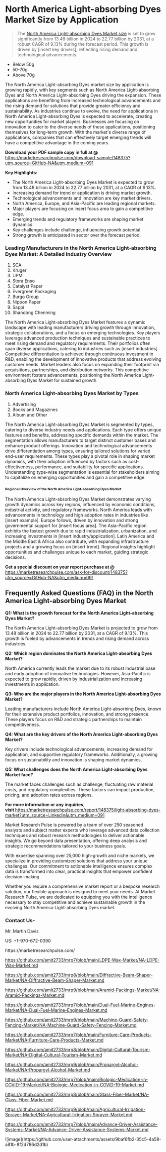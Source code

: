 <h1>North America Light-absorbing Dyes Market&nbsp;Size by Application</h1><blockquote><p>The <a href="https://marketresearchpulse.com/download-sample/148375?utm_source=GitHub-NA&amp;utm_medium=091">North America Light-absorbing Dyes Market size</a> is set to grow significantly from 13.48 billion in 2024 to 22.77 billion by 2031, at a robust CAGR of 9.13% during the forecast period. This growth is driven by [insert key drivers], reflecting rising demand and technological advancements.</p></blockquote><ul><li>Below 50g<li> 50-70g<li> Above 70g</li></ul><p>The North America Light-absorbing Dyes market size by application is growing rapidly, with key segments such as North America Light-absorbing Dyes and North America Light-absorbing Dyes driving the expansion. These applications are benefiting from increased technological advancements and the rising demand for solutions that provide greater efficiency and sustainability. As industries continue to evolve, the need for applications in North America Light-absorbing Dyes is expected to accelerate, creating new opportunities for market players. Businesses are focusing on innovation to cater to the diverse needs of these applications, positioning themselves for long-term growth. With the market's diverse range of applications, companies that can effectively target emerging trends will have a competitive advantage in the coming years.</p><p><strong>Download your PDF sample copy in full at @ </strong><a href="https://marketresearchpulse.com/download-sample/148375?utm_source=GitHub-NA&amp;utm_medium=091">https://marketresearchpulse.com/download-sample/148375?utm_source=GitHub-NA&amp;utm_medium=091</a></p><p><strong>Key Highlights: </strong></p><ul><li>The North America Light-absorbing Dyes Market is expected to grow from 13.48 billion in 2024 to 22.77 billion by 2031, at a CAGR of 9.13%.</li><li>Increasing demand for trend or application is driving market growth.</li><li>Technological advancements and innovation are key market drivers.</li><li>North America, Europe, and Asia-Pacific are leading regional markets.</li><li>Major players are focusing on insert focus area to gain a competitive edge.</li><li>Emerging trends and regulatory frameworks are shaping market dynamics.</li><li>Key challenges include challenge, influencing growth potential.</li><li>Strong growth is anticipated in sector over the forecast period.</li></ul><h3>Leading Manufacturers in the North America Light-absorbing Dyes Market: A Detailed Industry Overview</h3><ol><li>SCA</li><li>Kruger</li><li>UPM</li><li>Stora Enso</li><li>Catalyst Paper</li><li>Evergreen Packaging</li><li>Burgo Group</li><li>Nippon Paper</li><li>Sappi</li><li>Shandong Chenming</li></ol><div class="flex max-w-full flex-col flex-grow"><div class="min-h-8 text-message flex w-full flex-col items-end gap-2 whitespace-normal break-words [.text-message+&amp;]:mt-5" dir="auto" data-message-author-role="assistant" data-message-id="fd8432e4-4910-450d-b182-61b7bfb0a01f" data-message-model-slug="gpt-4o"><div class="flex w-full flex-col gap-1 empty:hidden first:pt-[3px]"><div class="markdown prose w-full break-words dark:prose-invert light"><p>The North America Light-absorbing Dyes Market features a dynamic landscape with leading manufacturers driving growth through innovation, strategic collaborations, and a focus on emerging technologies. Key players leverage advanced production techniques and sustainable practices to meet rising demand and regulatory requirements. Their portfolios often span diverse applications, catering to industries such as [insert industries]. Competitive differentiation is achieved through continuous investment in R&amp;D, enabling the development of innovative products that address evolving customer needs. Market leaders also focus on expanding their footprint via acquisitions, partnerships, and distribution networks. This competitive environment fosters advancements, positioning the North America Light-absorbing Dyes Market for sustained growth.</p></div></div></div></div><h3>North America Light-absorbing Dyes Market by Types</h3><ol><li>Advertising<li> Books and Magazines<li> Album and Other</li></ol><div class="flex max-w-full flex-col flex-grow"><div class="min-h-8 text-message flex w-full flex-col items-end gap-2 whitespace-normal break-words [.text-message+&amp;]:mt-5" dir="auto" data-message-author-role="assistant" data-message-id="084470be-0bb7-4664-bddf-5156b4f41249" data-message-model-slug="gpt-4o-mini"><div class="flex w-full flex-col gap-1 empty:hidden first:pt-[3px]"><div class="markdown prose w-full break-words dark:prose-invert light"><p>The North America Light-absorbing Dyes Market is segmented by types, catering to diverse industry needs and applications. Each type offers unique features and benefits, addressing specific demands within the market. The segmentation allows manufacturers to target distinct customer bases and enhance product offerings. Innovation and technological advancements drive differentiation among types, ensuring tailored solutions for varied end-user requirements. These types play a pivotal role in shaping market dynamics, with their adoption influenced by factors such as cost-effectiveness, performance, and suitability for specific applications. Understanding type-wise segmentation is essential for stakeholders aiming to capitalize on emerging opportunities and gain a competitive edge.</p></div></div></div></div><h3><span style="font-size: 11px;">Regional Overview of the North America Light-absorbing Dyes Market</span></h3><div class="flex max-w-full flex-col flex-grow"><div class="min-h-8 text-message flex w-full flex-col items-end gap-2 whitespace-normal break-words [.text-message+&amp;]:mt-5" dir="auto" data-message-author-role="assistant" data-message-id="e9038762-ce64-4e30-91c9-9bd413514231" data-message-model-slug="gpt-4o-mini"><div class="flex w-full flex-col gap-1 empty:hidden first:pt-[3px]"><div class="markdown prose w-full break-words dark:prose-invert light"><p>The North America Light-absorbing Dyes Market demonstrates varying growth dynamics across key regions, influenced by economic conditions, industrial activity, and regulatory frameworks. North America leads with advancements in technology and high adoption rates in industries like [insert example]. Europe follows, driven by innovation and strong governmental support for [insert focus area]. The Asia-Pacific region exhibits the fastest growth due to rapid industrialization, urbanization, and increasing investments in [insert industry/application]. Latin America and the Middle East &amp; Africa also contribute, with expanding infrastructure projects and a growing focus on [insert trend]. Regional insights highlight opportunities and challenges unique to each market, guiding strategic decisions.</p></div></div></div></div><p><strong>Get a special discount on your report purchase at @ </strong><a href="https://marketresearchpulse.com/ask-for-discount/148375?utm_source=GitHub-NA&amp;utm_medium=091">https://marketresearchpulse.com/ask-for-discount/148375?utm_source=GitHub-NA&amp;utm_medium=091</a></p><h2>Frequently Asked Questions (FAQ) in the North America Light-absorbing Dyes Market</h2><p><strong>Q1: What is the growth forecast for the North America Light-absorbing Dyes Market?</strong></p><p>The North America Light-absorbing Dyes Market is projected to grow from 13.48 billion in 2024 to 22.77 billion by 2031, at a CAGR of 9.13%. This growth is fueled by advancements in trends and rising demand across industries.</p><p><strong>Q2: Which region dominates the North America Light-absorbing Dyes Market?</strong></p><p>North America currently leads the market due to its robust industrial base and early adoption of innovative technologies. However, Asia-Pacific is expected to grow rapidly, driven by industrialization and increasing investments in application.</p><p><strong>Q3: Who are the major players in the North America Light-absorbing Dyes Market?</strong></p><p>Leading manufacturers include North America Light-absorbing Dyes, known for their extensive product portfolios, innovation, and strong presence. These players focus on R&amp;D and strategic partnerships to maintain competitiveness.</p><p><strong>Q4: What are the key drivers of the North America Light-absorbing Dyes Market?</strong></p><p>Key drivers include technological advancements, increasing demand for application, and supportive regulatory frameworks. Additionally, a growing focus on sustainability and innovation is shaping market dynamics.</p><p><strong>Q5: What challenges does the North America Light-absorbing Dyes Market face?</strong></p><p>The market faces challenges such as challenge, fluctuating raw material costs, and regulatory complexities. These factors can impact production, pricing, and adoption rates across regions.</p><p><strong>For more information or any inquiries, visit&nbsp;</strong><a href="https://marketresearchpulse.com/report/148375/light-absorbing-dyes-market?utm_source=Linkedin&utm_medium=091">https://marketresearchpulse.com/report/148375/light-absorbing-dyes-market?utm_source=Linkedin&utm_medium=091</a></p><p>Market Research Pulse is powered by a team of over 250 seasoned analysts and subject matter experts who leverage advanced data collection techniques and robust research methodologies to deliver actionable insights. We go beyond data presentation, offering deep analysis and strategic recommendations tailored to your business goals.</p><p>With expertise spanning over 25,000 high-growth and niche markets, we specialize in providing customized solutions that address your unique challenges. Our commitment to actionable intelligence ensures complex data is transformed into clear, practical insights that empower confident decision-making.</p><p>Whether you require a comprehensive market report or a bespoke research solution, our flexible approach is designed to meet your needs. At Market Research Pulse, we are dedicated to equipping you with the intelligence necessary to stay competitive and achieve sustainable growth in the evolving North America Light-absorbing Dyes market.</p><h3><strong>Contact Us-</strong></h3><p>Mr. Martin Davis</p><p>US: +1-970-672-0390</p><p>https://marketresearchpulse.com/</p><p><a href="https://github.com/amit2733/mrp7/blob/main/LDPE-Wax-Market/NA-LDPE-Wax-Market.md">https://github.com/amit2733/mrp7/blob/main/LDPE-Wax-Market/NA-LDPE-Wax-Market.md</a></p><p><a href="https://github.com/amit2733/mrp8/blob/main/Diffractive-Beam-Shaper-Market/NA-Diffractive-Beam-Shaper-Market.md">https://github.com/amit2733/mrp8/blob/main/Diffractive-Beam-Shaper-Market/NA-Diffractive-Beam-Shaper-Market.md</a></p><p><a href="https://github.com/amit2733/mrp9/blob/main/Aramid-Packings-Market/NA-Aramid-Packings-Market.md">https://github.com/amit2733/mrp9/blob/main/Aramid-Packings-Market/NA-Aramid-Packings-Market.md</a></p><p><a href="https://github.com/amit2733/mrp7/blob/main/Dual-Fuel-Marine-Engines-Market/NA-Dual-Fuel-Marine-Engines-Market.md">https://github.com/amit2733/mrp7/blob/main/Dual-Fuel-Marine-Engines-Market/NA-Dual-Fuel-Marine-Engines-Market.md</a></p><p><a href="https://github.com/amit2733/mrp9/blob/main/Machine-Guard-Safety-Fencing-Market/NA-Machine-Guard-Safety-Fencing-Market.md">https://github.com/amit2733/mrp9/blob/main/Machine-Guard-Safety-Fencing-Market/NA-Machine-Guard-Safety-Fencing-Market.md</a></p><p><a href="https://github.com/amit2733/mrp7/blob/main/Furniture-Care-Products-Market/NA-Furniture-Care-Products-Market.md">https://github.com/amit2733/mrp7/blob/main/Furniture-Care-Products-Market/NA-Furniture-Care-Products-Market.md</a></p><p><a href="https://github.com/amit2733/mrp8/blob/main/Digital-Cultural-Tourism-Market/NA-Digital-Cultural-Tourism-Market.md">https://github.com/amit2733/mrp8/blob/main/Digital-Cultural-Tourism-Market/NA-Digital-Cultural-Tourism-Market.md</a></p><p><a href="https://github.com/amit2733/mrp9/blob/main/Propargyl-Alcohol-Market/NA-Propargyl-Alcohol-Market.md">https://github.com/amit2733/mrp9/blob/main/Propargyl-Alcohol-Market/NA-Propargyl-Alcohol-Market.md</a></p><p><a href="https://github.com/amit2733/mrp7/blob/main/Biologic-Medication-in-COVID-19-Market/NA-Biologic-Medication-in-COVID-19-Market.md">https://github.com/amit2733/mrp7/blob/main/Biologic-Medication-in-COVID-19-Market/NA-Biologic-Medication-in-COVID-19-Market.md</a></p><p><a href="https://github.com/amit2733/mrp8/blob/main/Glass-Fiber-Market/NA-Glass-Fiber-Market.md">https://github.com/amit2733/mrp8/blob/main/Glass-Fiber-Market/NA-Glass-Fiber-Market.md</a></p><p><a href="https://github.com/amit2733/mrp9/blob/main/Agricultural-Irrigation-Sprayer-Market/NA-Agricultural-Irrigation-Sprayer-Market.md">https://github.com/amit2733/mrp9/blob/main/Agricultural-Irrigation-Sprayer-Market/NA-Agricultural-Irrigation-Sprayer-Market.md</a></p><p><a href="https://github.com/amit2733/mrp7/blob/main/Advance-Driver-Assistance-Systems-Market/NA-Advance-Driver-Assistance-Systems-Market.md">https://github.com/amit2733/mrp7/blob/main/Advance-Driver-Assistance-Systems-Market/NA-Advance-Driver-Assistance-Systems-Market.md</a></p>
![image](https://github.com/user-attachments/assets/9baf6fb2-35c5-4a58-a81b-8f2d786d2d1b)
